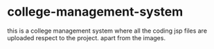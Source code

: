 # college-management-system
this is a college management system
where all the coding jsp files are uploaded respect to the project.
apart from the images.
